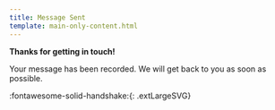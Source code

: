 ```yaml
---
title: Message Sent
template: main-only-content.html
---
```

**Thanks for getting in touch!**

Your message has been recorded. We will get back to you as soon as possible.

:fontawesome-solid-handshake:{: .extLargeSVG}